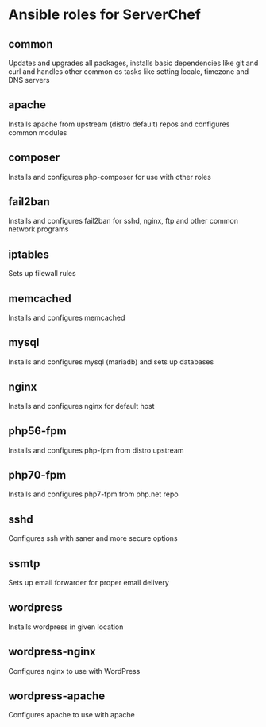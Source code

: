 # Ansible roles for ServerChef
## common
Updates and upgrades all packages, installs basic dependencies like git and curl and handles other common os tasks like setting locale, timezone and DNS servers
## apache
Installs apache from upstream (distro default) repos and configures common modules
## composer
Installs and configures php-composer for use with other roles
## fail2ban
Installs and configures fail2ban for sshd, nginx, ftp and other common network programs
## iptables
Sets up filewall rules
## memcached
Installs and configures memcached
## mysql
Installs and configures mysql (mariadb) and sets up databases
## nginx
Installs and configures nginx for default host
## php56-fpm
Installs and configures php-fpm from distro upstream
## php70-fpm
Installs and configures php7-fpm from php.net repo
## sshd
Configures ssh with saner and more secure options
## ssmtp
Sets up email forwarder for proper email delivery
## wordpress
Installs wordpress in given location
## wordpress-nginx
Configures nginx to use with WordPress
## wordpress-apache
Configures apache to use with apache
